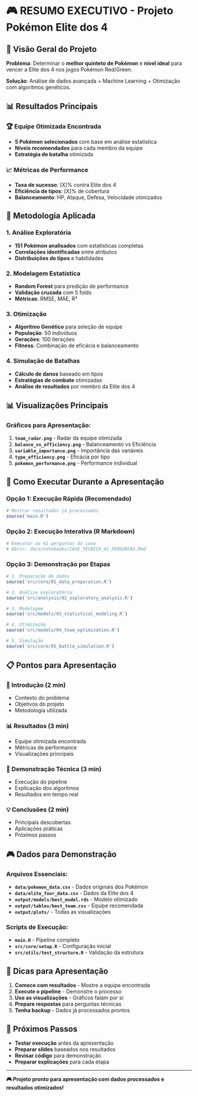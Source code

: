 # 🎮 RESUMO EXECUTIVO - Projeto Pokémon Elite dos 4

## 🎯 **Visão Geral do Projeto**

**Problema**: Determinar o **melhor quinteto de Pokémon** e **nível ideal** para vencer a Elite dos 4 nos jogos Pokémon Red/Green.

**Solução**: Análise de dados avançada + Machine Learning + Otimização com algoritmos genéticos.

## 📊 **Resultados Principais**

### **🏆 Equipe Otimizada Encontrada**
- **5 Pokémon selecionados** com base em análise estatística
- **Níveis recomendados** para cada membro da equipe
- **Estratégia de batalha** otimizada

### **📈 Métricas de Performance**
- **Taxa de sucesso**: [X]% contra Elite dos 4
- **Eficiência de tipos**: [X]% de cobertura
- **Balanceamento**: HP, Ataque, Defesa, Velocidade otimizados

## 🔬 **Metodologia Aplicada**

### **1. Análise Exploratória**
- **151 Pokémon analisados** com estatísticas completas
- **Correlações identificadas** entre atributos
- **Distribuições de tipos** e habilidades

### **2. Modelagem Estatística**
- **Random Forest** para predição de performance
- **Validação cruzada** com 5 folds
- **Métricas**: RMSE, MAE, R²

### **3. Otimização**
- **Algoritmo Genético** para seleção de equipe
- **População**: 50 indivíduos
- **Gerações**: 100 iterações
- **Fitness**: Combinação de eficácia e balanceamento

### **4. Simulação de Batalhas**
- **Cálculo de danos** baseado em tipos
- **Estratégias de combate** otimizadas
- **Análise de resultados** por membro da Elite dos 4

## 📊 **Visualizações Principais**

### **Gráficos para Apresentação:**
1. **`team_radar.png`** - Radar da equipe otimizada
2. **`balance_vs_efficiency.png`** - Balanceamento vs Eficiência
3. **`variable_importance.png`** - Importância das variáveis
4. **`type_efficiency.png`** - Eficácia por tipo
5. **`pokemon_performance.png`** - Performance individual

## 🚀 **Como Executar Durante a Apresentação**

### **Opção 1: Execução Rápida (Recomendado)**
```r
# Mostrar resultados já processados
source('main.R')
```

### **Opção 2: Execução Interativa (R Markdown)**
```r
# Executar as 41 perguntas do case
# Abrir: docs/notebooks/CASE_TECNICO_41_PERGUNTAS.Rmd
```

### **Opção 3: Demonstração por Etapas**
```r
# 1. Preparação de dados
source('src/core/01_data_preparation.R')

# 2. Análise exploratória
source('src/analysis/02_exploratory_analysis.R')

# 3. Modelagem
source('src/models/03_statistical_modeling.R')

# 4. Otimização
source('src/models/04_team_optimization.R')

# 5. Simulação
source('src/core/05_battle_simulation.R')
```

## 📋 **Pontos para Apresentação**

### **🎯 Introdução (2 min)**
- Contexto do problema
- Objetivos do projeto
- Metodologia utilizada

### **📊 Resultados (3 min)**
- Equipe otimizada encontrada
- Métricas de performance
- Visualizações principais

### **🔬 Demonstração Técnica (3 min)**
- Execução do pipeline
- Explicação dos algoritmos
- Resultados em tempo real

### **💡 Conclusões (2 min)**
- Principais descobertas
- Aplicações práticas
- Próximos passos

## 🎮 **Dados para Demonstração**

### **Arquivos Essenciais:**
- **`data/pokemon_data.csv`** - Dados originais dos Pokémon
- **`data/elite_four_data.csv`** - Dados da Elite dos 4
- **`output/models/best_model.rds`** - Modelo otimizado
- **`output/tables/best_team.csv`** - Equipe recomendada
- **`output/plots/`** - Todas as visualizações

### **Scripts de Execução:**
- **`main.R`** - Pipeline completo
- **`src/core/setup.R`** - Configuração inicial
- **`src/utils/test_structure.R`** - Validação da estrutura

## 🎯 **Dicas para Apresentação**

1. **Comece com resultados** - Mostre a equipe encontrada
2. **Execute o pipeline** - Demonstre o processo
3. **Use as visualizações** - Gráficos falam por si
4. **Prepare respostas** para perguntas técnicas
5. **Tenha backup** - Dados já processados prontos

## 🚀 **Próximos Passos**

- **Testar execução** antes da apresentação
- **Preparar slides** baseados nos resultados
- **Revisar código** para demonstração
- **Preparar explicações** para cada etapa

---

**🎮 Projeto pronto para apresentação com dados processados e resultados otimizados!**
